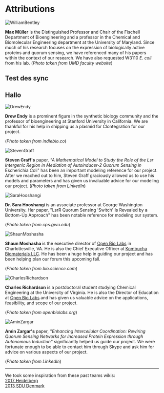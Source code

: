 <h1>Attributions</h1>

<img src="/images/Sponsors/Bentley.png" alt="WilliamBentley" id="attributions">

**Max Müller** is the Distinguished Professor and Chair of the Fischell Department of Bioengineering and a professor in the Chemical and Biomolecular Engineering department at the University of Maryland. Since much of his research focuses on the expression of biologically active proteins and quorum sensing, we have referenced many of his papers within the context of our research. We have also requested W3110 _E. coli_ from his lab. (_Photo taken from UMD faculty website_)

## Test des sync

## Hallo

<img src="/images/Sponsors/Endy.jpg" alt="DrewEndy" id="attributions">

**Drew Endy** is a prominent figure in the synthetic biology community and the professor of bioengineering at Stanford University in California. We are thankful for his help in shipping us a plasmid for Clontegration for our project. 

(_Photo taken from indiebio.co_)

<img src="/images/Sponsors/Graff.jpg" alt="StevenGraff" id="attributions">

**Steven Graff's** paper, _"A Mathematical Model to Study the Role of the Lsr Intergenic Region in Mediation of Autoinducer-2 Quorum Sensing in_ Escherichia Coli" has been an important modeling reference for our project. After we reached out to him, Steven Graff graciously allowed us to use his models and parameters and has given us invaluable advice for our modeling our project. (_Photo taken from LinkedIn_)

<img src="/images/Sponsors/Hooshangi.png" alt="SaraHooshangi" id="attributions">

**Dr. Sara Hooshangi** is an associate professor at George Washington University. Her paper, "LsrR Quorum Sensing 'Switch' Is Revealed by a Bottom-Up Approach" has been notable reference for modeling our system. 

(_Photo taken from cps.gwu.edu_)

<img src="/images/Sponsors/Moshasha.jpg" alt="ShaunMoshasha" id="attributions">

**Shaun Moshasha** is the executive director of [Open Bio Labs](http://openbiolabs.org/) in Charlottesville, VA. He is also the Chief Executive Officer at [Kombucha Biomaterials LLC](/Public_Engagement.html). He has been a huge help in guiding our project and has been helping plan our forum this upcoming fall. 

(_Photo taken from bio.science.com_)

<img src="/images/Sponsors/Richardson.jpg" alt="CharlesRichardson" id="attributions">

**Charles Richardson** is a postdoctoral student studying Chemical Engineering at the University of Virginia. He is also the Director of Education at [Open Bio Labs](http://openbiolabs.org/) and has given us valuable advice on the applications, feasibility, and scope of our project. 

(_Photo taken from openbiolabs.org_)

<img src="/images/Sponsors/Zargar.jpg" alt="AminZargar" id="attributions">

**Amin Zargar's** paper, _"Enhancing Intercellular Coordination: Rewiring Quorum Sensing Networks for Increased Protein Expression through Autonomous Induction"_ significantly helped us guide our project. We were fortunate enough to be able to contact him through Skype and ask him for advice on various aspects of our project.

(_Photo taken from LinkedIn_)

<hr>

We took some inspiration from these past teams wikis:    
[2017 Heidelberg](http://2017.igem.org/Team:Heidelberg/)   
[2013 SDU Denmark](http://2013.igem.org/Team:SDU-Denmark)




